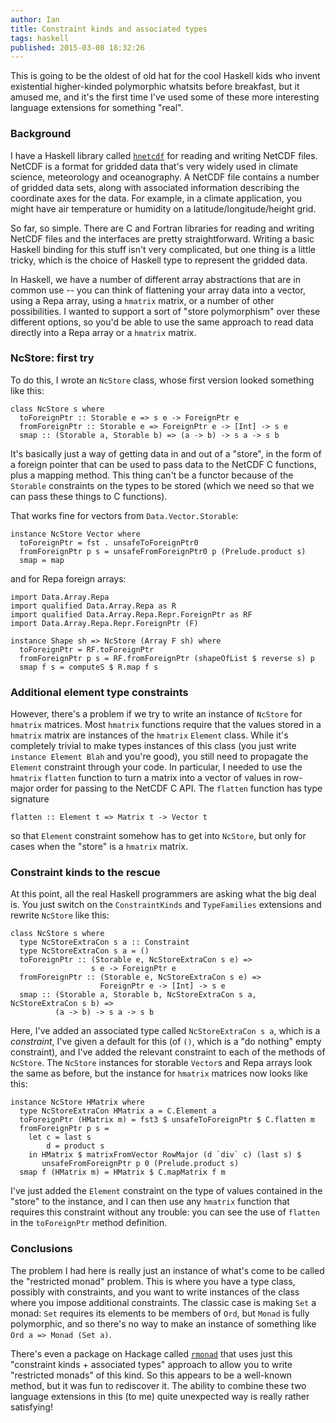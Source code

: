 ```yaml
---
author: Ian
title: Constraint kinds and associated types
tags: haskell
published: 2015-03-08 18:32:26
---
```


This is going to be the oldest of old hat for the cool Haskell kids
who invent existential higher-kinded polymorphic whatsits before
breakfast, but it amused me, and it's the first time I've used some of
these more interesting language extensions for something "real".

<!--MORE-->

### Background

I have a Haskell library called [`hnetcdf`][hnetcdf] for reading and
writing NetCDF files.  NetCDF is a format for gridded data that's very
widely used in climate science, meteorology and oceanography.  A
NetCDF file contains a number of gridded data sets, along with
associated information describing the coordinate axes for the data.
For example, in a climate application, you might have air temperature
or humidity on a latitude/longitude/height grid.

So far, so simple.  There are C and Fortran libraries for reading and
writing NetCDF files and the interfaces are pretty straightforward.
Writing a basic Haskell binding for this stuff isn't very complicated,
but one thing is a little tricky, which is the choice of Haskell type
to represent the gridded data.

In Haskell, we have a number of different array abstractions that are
in common use -- you can think of flattening your array data into a
vector, using a Repa array, using a `hmatrix` matrix, or a number of
other possibilities.  I wanted to support a sort of "store
polymorphism" over these different options, so you'd be able to use
the same approach to read data directly into a Repa array or a
`hmatrix` matrix.

### NcStore: first try

To do this, I wrote an `NcStore` class, whose first version looked
something like this:

~~~~ {.haskell}
class NcStore s where
  toForeignPtr :: Storable e => s e -> ForeignPtr e
  fromForeignPtr :: Storable e => ForeignPtr e -> [Int] -> s e
  smap :: (Storable a, Storable b) => (a -> b) -> s a -> s b
~~~~

It's basically just a way of getting data in and out of a "store", in
the form of a foreign pointer that can be used to pass data to the
NetCDF C functions, plus a mapping method.  This thing can't be a
functor because of the `Storable` constraints on the types to be
stored (which we need so that we can pass these things to C
functions).

That works fine for vectors from `Data.Vector.Storable`:

~~~~ {.haskell}
instance NcStore Vector where
  toForeignPtr = fst . unsafeToForeignPtr0
  fromForeignPtr p s = unsafeFromForeignPtr0 p (Prelude.product s)
  smap = map
~~~~

and for Repa foreign arrays:

~~~~ {.haskell}
import Data.Array.Repa
import qualified Data.Array.Repa as R
import qualified Data.Array.Repa.Repr.ForeignPtr as RF
import Data.Array.Repa.Repr.ForeignPtr (F)

instance Shape sh => NcStore (Array F sh) where
  toForeignPtr = RF.toForeignPtr
  fromForeignPtr p s = RF.fromForeignPtr (shapeOfList $ reverse s) p
  smap f s = computeS $ R.map f s
~~~~

### Additional element type constraints

However, there's a problem if we try to write an instance of `NcStore`
for `hmatrix` matrices.  Most `hmatrix` functions require that the
values stored in a `hmatrix` matrix are instances of the `hmatrix`
`Element` class.  While it's completely trivial to make types
instances of this class (you just write `instance Element Blah` and
you're good), you still need to propagate the `Element` constraint
through your code.  In particular, I needed to use the `hmatrix`
`flatten` function to turn a matrix into a vector of values in
row-major order for passing to the NetCDF C API.  The `flatten`
function has type signature

~~~~ {.haskell}
flatten :: Element t => Matrix t -> Vector t
~~~~

so that `Element` constraint somehow has to get into `NcStore`, but
only for cases when the "store" is a `hmatrix` matrix.

### Constraint kinds to the rescue

At this point, all the real Haskell programmers are asking what the
big deal is.  You just switch on the `ConstraintKinds` and
`TypeFamilies` extensions and rewrite `NcStore` like this:

~~~~ {.haskell}
class NcStore s where
  type NcStoreExtraCon s a :: Constraint
  type NcStoreExtraCon s a = ()
  toForeignPtr :: (Storable e, NcStoreExtraCon s e) =>
                  s e -> ForeignPtr e
  fromForeignPtr :: (Storable e, NcStoreExtraCon s e) =>
                    ForeignPtr e -> [Int] -> s e
  smap :: (Storable a, Storable b, NcStoreExtraCon s a, NcStoreExtraCon s b) =>
          (a -> b) -> s a -> s b
~~~~

Here, I've added an associated type called `NcStoreExtraCon s a`,
which is a *constraint*, I've given a default for this (of `()`, which
is a "do nothing" empty constraint), and I've added the relevant
constraint to each of the methods of `NcStore`.  The `NcStore`
instances for storable `Vector`s and Repa arrays look the same as
before, but the instance for `hmatrix` matrices now looks like this:

~~~~ {.haskell}
instance NcStore HMatrix where
  type NcStoreExtraCon HMatrix a = C.Element a
  toForeignPtr (HMatrix m) = fst3 $ unsafeToForeignPtr $ C.flatten m
  fromForeignPtr p s =
    let c = last s
        d = product s
    in HMatrix $ matrixFromVector RowMajor (d `div` c) (last s) $
       unsafeFromForeignPtr p 0 (Prelude.product s)
  smap f (HMatrix m) = HMatrix $ C.mapMatrix f m
~~~~

I've just added the `Element` constraint on the type of values
contained in the "store" to the instance, and I can then use any
`hmatrix` function that requires this constraint without any trouble:
you can see the use of `flatten` in the `toForeignPtr` method
definition.

### Conclusions

The problem I had here is really just an instance of what's come to be
called the "restricted monad" problem.  This is where you have a type
class, possibly with constraints, and you want to write instances of
the class where you impose additional constraints.  The classic case
is making `Set` a monad: `Set` requires its elements to be members of
`Ord`, but `Monad` is fully polymorphic, and so there's no way to make
an instance of something like `Ord a => Monad (Set a)`.

There's even a package on Hackage called [`rmonad`][rmonad] that uses
just this "constraint kinds + associated types" approach to allow you
to write "restricted monads" of this kind.  So this appears to be a
well-known method, but it was fun to rediscover it.  The ability to
combine these two language extensions in this (to me) quite unexpected
way is really rather satisfying!


[hnetcdf]: https://hackage.haskell.org/package/hnetcdf
[rmonad]: https://hackage.haskell.org/package/rmonad
